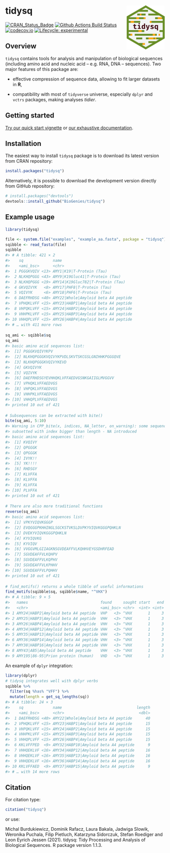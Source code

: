 
# tidysq <a href='https://biogenies.info/tidysq/'><img src='man/figures/logo.png' align="right" height="139" /></a>

<!-- badges: start -->

[![CRAN_Status_Badge](http://www.r-pkg.org/badges/version/tidysq)](https://cran.r-project.org/package=tidysq)
[![Github Actions Build
Status](https://github.com/BioGenies/tidysq/workflows/R-CMD-check-bioc/badge.svg)](https://github.com/BioGenies/tidysq/actions)
[![codecov.io](https://codecov.io/github/BioGenies/tidysq/coverage.svg?branch=master)](https://codecov.io/github/BioGenies/tidysq?branch=master)
[![Lifecycle:
experimental](https://img.shields.io/badge/lifecycle-experimental-orange.svg)](https://lifecycle.r-lib.org/articles/stages.html#experimental)
<!-- badges: end -->

## Overview

`tidysq` contains tools for analysis and manipulation of biological
sequences (including amino acid and nucleic acid – e.g. RNA, DNA –
sequences). Two major features of this package are:

-   effective compression of sequence data, allowing to fit larger
    datasets in **R**,

-   compatibility with most of `tidyverse` universe, especially `dplyr`
    and `vctrs` packages, making analyses *tidier*.

## Getting started

[Try our quick start
vignette](http://biogenies.info/tidysq/articles/quick-start.html) or
[our exhaustive
documentation](http://biogenies.info/tidysq/reference/index.html).

## Installation

The easiest way to install `tidysq` package is to download its latest
version from CRAN repository:

``` r
install.packages("tidysq")
```

Alternatively, it is possible to download the development version
directly from GitHub repository:

``` r
# install.packages("devtools")
devtools::install_github("BioGenies/tidysq")
```

## Example usage

``` r
library(tidysq)
```

``` r
file <- system.file("examples", "example_aa.fasta", package = "tidysq")
sqibble <- read_fasta(file)
sqibble
#> # A tibble: 421 × 2
#>    sq             name                               
#>    <ami_bsc>      <chr>                              
#>  1 PGGGKVQIV <13> AMY1|K19|T-Protein (Tau)           
#>  2 NLKHQPGGG <43> AMY9|K19Gluc41|T-Protein (Tau)     
#>  3 NLKHQPGGG <19> AMY14|K19Gluc782|T-Protein (Tau)   
#>  4 GKVQIVYK   <8> AMY17|PHF8|T-Protein (Tau)         
#>  5 VQIVYK     <6> AMY18|PHF6|T-Protein (Tau)         
#>  6 DAEFRHDSG <40> AMY22|Whole|Amyloid beta A4 peptide
#>  7 VPHQKLVFF <15> AMY23|HABP1|Amyloid beta A4 peptide
#>  8 VHPQKLVFF <15> AMY24|HABP2|Amyloid beta A4 peptide
#>  9 VHHPKLVFF <15> AMY25|HABP3|Amyloid beta A4 peptide
#> 10 VHHQPLVFF <15> AMY26|HABP4|Amyloid beta A4 peptide
#> # … with 411 more rows

sq_ami <- sqibble$sq
sq_ami
#> basic amino acid sequences list:
#>  [1] PGGGKVQIVYKPV                                                          <13>
#>  [2] NLKHQPGGGKVQIVYKPVDLSKVTSKCGSLGNIHHKPGGGQVE                            <43>
#>  [3] NLKHQPGGGKVQIVYKEVD                                                    <19>
#>  [4] GKVQIVYK                                                                <8>
#>  [5] VQIVYK                                                                  <6>
#>  [6] DAEFRHDSGYEVHHQKLVFFAEDVGSNKGAIIGLMVGGVV                               <40>
#>  [7] VPHQKLVFFAEDVGS                                                        <15>
#>  [8] VHPQKLVFFAEDVGS                                                        <15>
#>  [9] VHHPKLVFFAEDVGS                                                        <15>
#> [10] VHHQPLVFFAEDVGS                                                        <15>
#> printed 10 out of 421

# Subsequences can be extracted with bite()
bite(sq_ami, 5:10)
#> Warning in CPP_bite(x, indices, NA_letter, on_warning): some sequences are
#> subsetted with index bigger than length - NA introduced
#> basic amino acid sequences list:
#>  [1] KVQIVY                                                                  <6>
#>  [2] QPGGGK                                                                  <6>
#>  [3] QPGGGK                                                                  <6>
#>  [4] IVYK!!                                                                  <6>
#>  [5] YK!!!!                                                                  <6>
#>  [6] RHDSGY                                                                  <6>
#>  [7] KLVFFA                                                                  <6>
#>  [8] KLVFFA                                                                  <6>
#>  [9] KLVFFA                                                                  <6>
#> [10] PLVFFA                                                                  <6>
#> printed 10 out of 421

# There are also more traditional functions
reverse(sq_ami)
#> basic amino acid sequences list:
#>  [1] VPKYVIQVKGGGP                                                          <13>
#>  [2] EVQGGGPKHHINGLSGCKSTVKSLDVPKYVIQVKGGGPQHKLN                            <43>
#>  [3] DVEKYVIQVKGGGPQHKLN                                                    <19>
#>  [4] KYVIQVKG                                                                <8>
#>  [5] KYVIQV                                                                  <6>
#>  [6] VVGGVMLGIIAGKNSGVDEAFFVLKQHHVEYGSDHRFEAD                               <40>
#>  [7] SGVDEAFFVLKQHPV                                                        <15>
#>  [8] SGVDEAFFVLKQPHV                                                        <15>
#>  [9] SGVDEAFFVLKPHHV                                                        <15>
#> [10] SGVDEAFFVLPQHHV                                                        <15>
#> printed 10 out of 421

# find_motifs() returns a whole tibble of useful informations
find_motifs(sqibble$sq, sqibble$name, "^VHX")
#> # A tibble: 9 × 5
#>   names                                found     sought start   end
#>   <chr>                                <ami_bsc> <chr>  <int> <int>
#> 1 AMY24|HABP2|Amyloid beta A4 peptide  VHP   <3> ^VHX       1     3
#> 2 AMY25|HABP3|Amyloid beta A4 peptide  VHH   <3> ^VHX       1     3
#> 3 AMY26|HABP4|Amyloid beta A4 peptide  VHH   <3> ^VHX       1     3
#> 4 AMY34|HABP12|Amyloid beta A4 peptide VHH   <3> ^VHX       1     3
#> 5 AMY35|HABP13|Amyloid beta A4 peptide VHH   <3> ^VHX       1     3
#> 6 AMY36|HABP14|Amyloid beta A4 peptide VHH   <3> ^VHX       1     3
#> 7 AMY38|HABP16|Amyloid beta A4 peptide VHH   <3> ^VHX       1     3
#> 8 AMY43|AB5|Amyloid beta A4 peptide    VHH   <3> ^VHX       1     3
#> 9 AMY195|86-95|Prion protein (human)   VHD   <3> ^VHX       1     3
```

An example of `dplyr` integration:

``` r
library(dplyr)
# tidysq integrates well with dplyr verbs
sqibble %>%
  filter(sq %has% "VFF") %>%
  mutate(length = get_sq_lengths(sq))
#> # A tibble: 24 × 3
#>    sq             name                                 length
#>    <ami_bsc>      <chr>                                 <dbl>
#>  1 DAEFRHDSG <40> AMY22|Whole|Amyloid beta A4 peptide      40
#>  2 VPHQKLVFF <15> AMY23|HABP1|Amyloid beta A4 peptide      15
#>  3 VHPQKLVFF <15> AMY24|HABP2|Amyloid beta A4 peptide      15
#>  4 VHHPKLVFF <15> AMY25|HABP3|Amyloid beta A4 peptide      15
#>  5 VHHQPLVFF <15> AMY26|HABP4|Amyloid beta A4 peptide      15
#>  6 KKLVFFPED  <9> AMY32|HABP10|Amyloid beta A4 peptide      9
#>  7 VHHQEKLVF <16> AMY34|HABP12|Amyloid beta A4 peptide     16
#>  8 VHHQEKLVF <16> AMY35|HABP13|Amyloid beta A4 peptide     16
#>  9 VHHQEKLVF <16> AMY36|HABP14|Amyloid beta A4 peptide     16
#> 10 KKLVFFAED  <9> AMY37|HABP15|Amyloid beta A4 peptide      9
#> # … with 14 more rows
```

## Citation

For citation type:

``` r
citation("tidysq")
```

or use:

Michal Burdukiewicz, Dominik Rafacz, Laura Bakala, Jadwiga Slowik,
Weronika Puchala, Filip Pietluch, Katarzyna Sidorczuk, Stefan Roediger
and Leon Eyrich Jessen (2021). tidysq: Tidy Processing and Analysis of
Biological Sequences. R package version 1.1.3.
